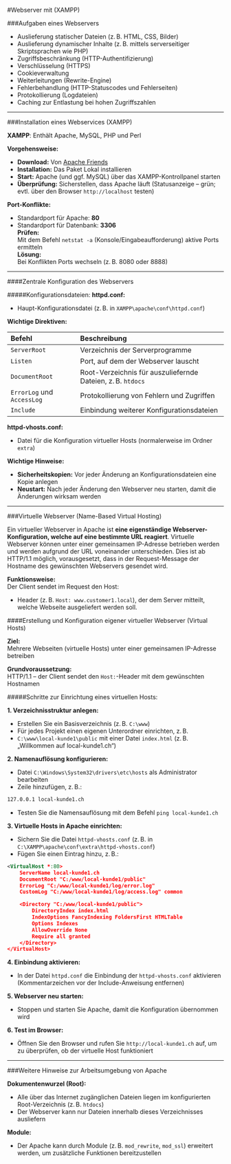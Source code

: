 #Webserver mit (XAMPP)

###Aufgaben eines Webservers
 - Auslieferung statischer Dateien (z. B. HTML, CSS, Bilder)  
- Auslieferung dynamischer Inhalte (z. B. mittels serverseitiger Skriptsprachen wie PHP)  
- Zugriffsbeschränkung (HTTP-Authentifizierung)  
- Verschlüsselung (HTTPS)  
- Cookieverwaltung  
- Weiterleitungen (Rewrite-Engine)  
- Fehlerbehandlung (HTTP-Statuscodes und Fehlerseiten)  
- Protokollierung (Logdateien)  
- Caching zur Entlastung bei hohen Zugriffszahlen

--- 

###Installation eines Webservices (XAMPP)  

**XAMPP**: Enthält Apache, MySQL, PHP und Perl  
 
**Vorgehensweise:**  
- **Download:** Von [Apache Friends](https://www.apachefriends.org/de/index.html)  
- **Installation:** Das Paket Lokal installieren  
- **Start:** Apache (und ggf. MySQL) über das XAMPP-Kontrollpanel starten   
- **Überprüfung:** Sicherstellen, dass Apache läuft (Statusanzeige – grün; evtl. über den Browser `http://localhost` testen)  

**Port-Konflikte:**  
- Standardport für Apache: **80**  
- Standardport für Datenbank: **3306**   
**Prüfen:**  
Mit dem Befehl `netstat -a` (Konsole/Eingabeaufforderung) aktive Ports ermitteln    
**Lösung:**  
Bei Konflikten Ports wechseln (z. B. 8080 oder 8888)  

---

####Zentrale Konfiguration des Webservers

#####Konfigurationsdateien:
**httpd.conf:**  
- Haupt-Konfigurationsdatei (z. B. in `XAMPP\apache\conf\httpd.conf`)

**Wichtige Direktiven:**
  
| **Befehl** | **Beschreibung** |
|:----|:-----|
| `ServerRoot` | Verzeichnis der Serverprogramme |
| `Listen` | Port, auf dem der Webserver lauscht |
| `DocumentRoot` |Root-Verzeichnis für auszuliefernde Dateien, z. B. `htdocs` |
| `ErrorLog` und `AccessLog` | Protokollierung von Fehlern und Zugriffen |
| `Include` | Einbindung weiterer Konfigurationsdateien |

**httpd-vhosts.conf:**  
- Datei für die Konfiguration virtueller Hosts (normalerweise im Ordner `extra`)  

**Wichtige Hinweise:**  
- **Sicherheitskopien:** Vor jeder Änderung an Konfigurationsdateien eine Kopie anlegen  
- **Neustart:** Nach jeder Änderung den Webserver neu starten, damit die Änderungen wirksam werden

---

###Virtuelle Webserver (Name-Based Virtual Hosting)

Ein virtueller Webserver in Apache ist **eine eigenständige Webserver-Konfiguration, welche auf eine bestimmte URL reagiert**. Virtuelle Webserver können unter einer gemeinsamen IP-Adresse betrieben werden und werden aufgrund der URL voneinander unterschieden. Dies ist ab HTTP/1.1 möglich, vorausgesetzt, dass in der Request-Message der Hostname des gewünschten Webservers gesendet wird.

**Funktionsweise:**  
Der Client sendet im Request den Host:  
- Header (z. B. `Host: www.customer1.local`), der dem Server mitteilt, welche Webseite ausgeliefert werden soll.  


####Erstellung und Konfiguration eigener virtueller Webserver (Virtual Hosts)

**Ziel:**  
Mehrere Webseiten (virtuelle Hosts) unter einer gemeinsamen IP-Adresse betreiben  

**Grundvoraussetzung:**  
HTTP/1.1 – der Client sendet den `Host:`-Header mit dem gewünschten Hostnamen


#####Schritte zur Einrichtung eines virtuellen Hosts:

**1. Verzeichnisstruktur anlegen:**  
- Erstellen Sie ein Basisverzeichnis (z. B. `C:\www`)  
- Für jedes Projekt einen eigenen Unterordner einrichten, z. B.  
- `C:\www\local-kunde1\public` mit einer Datei `index.html` (z. B. „Willkommen auf local-kunde1.ch“)

**2. Namenauflösung konfigurieren:**  
- Datei `C:\Windows\System32\drivers\etc\hosts` als Administrator bearbeiten  
- Zeile hinzufügen, z. B.:  
```apache
127.0.0.1 local-kunde1.ch
```  
- Testen Sie die Namensauflösung mit dem Befehl `ping local-kunde1.ch`  

**3. Virtuelle Hosts in Apache einrichten:**  
- Sichern Sie die Datei `httpd-vhosts.conf` (z. B. in `C:\XAMPP\apache\conf\extra\httpd-vhosts.conf`)  
- Fügen Sie einen Eintrag hinzu, z. B.:  
```xml
<VirtualHost *:80>
    ServerName local-kunde1.ch
    DocumentRoot "C:/www/local-kunde1/public"
    ErrorLog "C:/www/local-kunde1/log/error.log"
    CustomLog "C:/www/local-kunde1/log/access.log" common

    <Directory "C:/www/local-kunde1/public">
        DirectoryIndex index.html
        IndexOptions FancyIndexing FoldersFirst HTMLTable
        Options Indexes
        AllowOverride None
        Require all granted
    </Directory>
</VirtualHost>

```

**4. Einbindung aktivieren:**  
- In der Datei `httpd.conf` die Einbindung der `httpd-vhosts.conf` aktivieren (Kommentarzeichen vor der Include-Anweisung entfernen)

**5. Webserver neu starten:**  
- Stoppen und starten Sie Apache, damit die Konfiguration übernommen wird

**6. Test im Browser:**  
- Öffnen Sie den Browser und rufen Sie `http://local-kunde1.ch` auf, um zu überprüfen, ob der virtuelle Host funktioniert

---

###Weitere Hinweise zur Arbeitsumgebung von Apache

**Dokumentenwurzel (Root):**  
- Alle über das Internet zugänglichen Dateien liegen im konfigurierten Root-Verzeichnis (z. B. `htdocs`)  
- Der Webserver kann nur Dateien innerhalb dieses Verzeichnisses ausliefern  

**Module:**  
- Der Apache kann durch Module (z. B. `mod_rewrite`, `mod_ssl`) erweitert werden, um zusätzliche Funktionen bereitzustellen  

